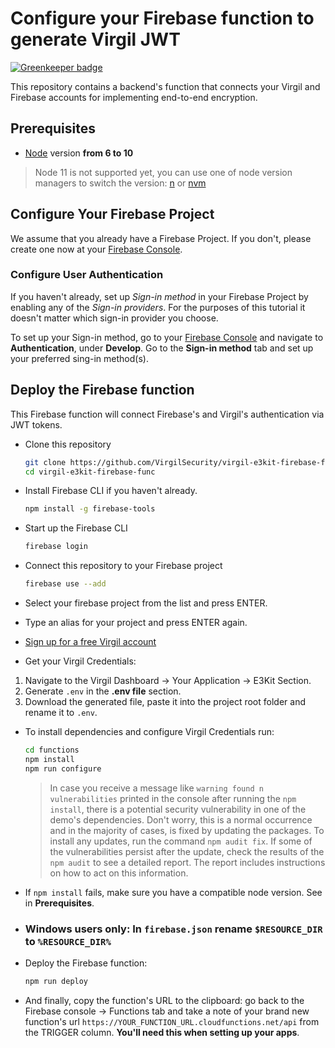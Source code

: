 # Configure your Firebase function to generate Virgil JWT

[![Greenkeeper badge](https://badges.greenkeeper.io/VirgilSecurity/virgil-e3kit-firebase-func.svg)](https://greenkeeper.io/)

This repository contains a backend's function that connects your Virgil and Firebase accounts for implementing end-to-end encryption.

## Prerequisites
- [Node](https://nodejs.org/en/download) version **from 6 to 10**
> Node 11 is not supported yet, you can use one of node version managers to switch the version: [n](https://github.com/tj/n) or [nvm](https://github.com/creationix/nvm)

## Configure Your Firebase Project

We assume that you already have a Firebase Project. If you don't, please create one now at your [Firebase Console](https://console.firebase.google.com).

### Configure User Authentication

If you haven't already, set up _Sign-in method_ in your Firebase Project by enabling any of the _Sign-in providers_. For the purposes of this tutorial it doesn't matter which sign-in provider you choose.

To set up your Sign-in method, go to your [Firebase Console](https://console.firebase.google.com) and navigate to **Authentication**, under **Develop**. Go to the **Sign-in method** tab and set up your preferred sing-in method(s).

## Deploy the Firebase function
This Firebase function will connect Firebase's and Virgil's authentication via JWT tokens.

- Clone this repository
  ```bash
  git clone https://github.com/VirgilSecurity/virgil-e3kit-firebase-func.git
  cd virgil-e3kit-firebase-func
  ```

- Install Firebase CLI if you haven't already.
  ```bash
  npm install -g firebase-tools
  ```

- Start up the Firebase CLI
  ```bash
  firebase login
  ```

- Connect this repository to your Firebase project
  ```bash
  firebase use --add
  ```

- Select your firebase project from the list and press ENTER.

- Type an alias for your project and press ENTER again.

- [Sign up for a free Virgil account](https://dashboard.virgilsecurity.com/signup)

- Get your Virgil Credentials:

1. Navigate to the Virgil Dashboard -> Your Application -> E3Kit Section.
2. Generate `.env` in the **.env file** section.
3. Download the generated file, paste it into the project root folder and rename it to `.env`.

- To install dependencies and configure Virgil Credentials run:
  ```bash
  cd functions
  npm install
  npm run configure
  ```

  > In case you receive a message like `warning found n vulnerabilities` printed in the console after running the `npm install`, there is a potential security vulnerability in one of the demo's dependencies. Don't worry, this is a normal occurrence and in the majority of cases, is fixed by updating the packages. To install any updates, run the command `npm audit fix`. If some of the vulnerabilities persist after the update, check the results of the `npm audit` to see a detailed report. The report includes instructions on how to act on this information.

- If `npm install` fails, make sure you have a compatible node version. See in **Prerequisites**.

* ### **Windows users only**: In **`firebase.json`** rename **`$RESOURCE_DIR`** to **`%RESOURCE_DIR%`**

- Deploy the Firebase function:
  ```bash
  npm run deploy
  ```

- And finally, copy the function's URL to the clipboard: go back to the Firebase console -> Functions tab and take a note of your brand new function's url `https://YOUR_FUNCTION_URL.cloudfunctions.net/api` from the TRIGGER column. **You'll need this when setting up your apps**.
